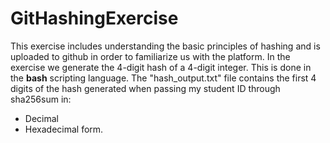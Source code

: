 # GitHashingExercise
This exercise includes understanding the basic principles of hashing and is uploaded to github in order to familiarize us with the platform.
In the exercise we generate the 4-digit hash of a 4-digit integer. 
This is done in the **bash** scripting language.
The "hash_output.txt" file contains the first 4 digits of the hash generated when passing my student ID through sha256sum in:
- Decimal
- Hexadecimal 
form.